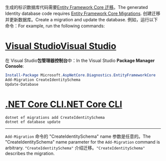 <span data-ttu-id="aba80-101">生成的标识数据库代码需要[Entity Framework Core 迁移](/ef/core/managing-schemas/migrations/)。</span><span class="sxs-lookup"><span data-stu-id="aba80-101">The generated Identity database code requires [Entity Framework Core Migrations](/ef/core/managing-schemas/migrations/).</span></span> <span data-ttu-id="aba80-102">创建迁移并更新数据库。</span><span class="sxs-lookup"><span data-stu-id="aba80-102">Create a migration and update the database.</span></span> <span data-ttu-id="aba80-103">例如，运行以下命令：</span><span class="sxs-lookup"><span data-stu-id="aba80-103">For example, run the following commands:</span></span>

# <a name="visual-studio"></a>[<span data-ttu-id="aba80-104">Visual Studio</span><span class="sxs-lookup"><span data-stu-id="aba80-104">Visual Studio</span></span>](#tab/visual-studio)

<span data-ttu-id="aba80-105">在 Visual Studio**包管理器控制台**中：</span><span class="sxs-lookup"><span data-stu-id="aba80-105">In the Visual Studio **Package Manager Console**:</span></span>

```powershell
Install-Package Microsoft.AspNetCore.Diagnostics.EntityFrameworkCore
Add-Migration CreateIdentitySchema
Update-Database
```

# <a name="net-core-cli"></a>[<span data-ttu-id="aba80-106">.NET Core CLI</span><span class="sxs-lookup"><span data-stu-id="aba80-106">.NET Core CLI</span></span>](#tab/netcore-cli)

```dotnetcli
dotnet ef migrations add CreateIdentitySchema
dotnet ef database update
```

---

<span data-ttu-id="aba80-107">`Add-Migration` 命令的 "CreateIdentitySchema" name 参数是任意的。</span><span class="sxs-lookup"><span data-stu-id="aba80-107">The "CreateIdentitySchema" name parameter for the `Add-Migration` command is arbitrary.</span></span> <span data-ttu-id="aba80-108">`"CreateIdentitySchema"` 介绍迁移。</span><span class="sxs-lookup"><span data-stu-id="aba80-108">`"CreateIdentitySchema"` describes the migration.</span></span>
